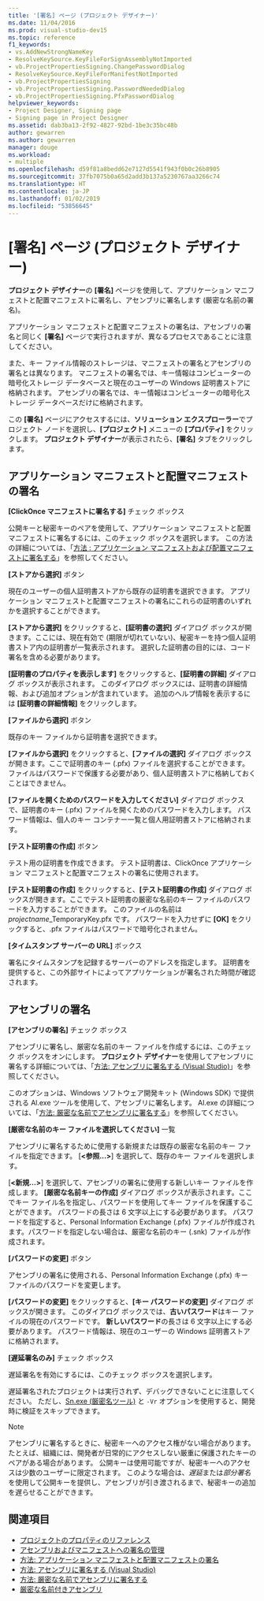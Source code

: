 ```yaml
---
title: '[署名] ページ (プロジェクト デザイナー)'
ms.date: 11/04/2016
ms.prod: visual-studio-dev15
ms.topic: reference
f1_keywords:
- vs.AddNewStrongNameKey
- ResolveKeySource.KeyFileForSignAssemblyNotImported
- vb.ProjectPropertiesSigning.ChangePasswordDialog
- ResolveKeySource.KeyFileForManifestNotImported
- vb.ProjectPropertiesSigning
- vb.ProjectPropertiesSigning.PasswordNeededDialog
- vb.ProjectPropertiesSigning.PfxPasswordDialog
helpviewer_keywords:
- Project Designer, Signing page
- Signing page in Project Designer
ms.assetid: dab3ba13-2f92-4827-92bd-1be3c35bc48b
author: gewarren
ms.author: gewarren
manager: douge
ms.workload:
- multiple
ms.openlocfilehash: d59f81a8bedd62e7127d5541f943f0b0c26b8905
ms.sourcegitcommit: 37fb7075b0a65d2add3b137a5230767aa3266c74
ms.translationtype: HT
ms.contentlocale: ja-JP
ms.lasthandoff: 01/02/2019
ms.locfileid: "53856645"
---
```

# <a name="signing-page-project-designer"></a>[署名] ページ (プロジェクト デザイナー)
**プロジェクト デザイナー**の **[署名]** ページを使用して、アプリケーション マニフェストと配置マニフェストに署名し、アセンブリに署名します (厳密な名前の署名)。

 アプリケーション マニフェストと配置マニフェストの署名は、アセンブリの署名と同じく **[署名]** ページで実行されますが、異なるプロセスであることに注意してください。

 また、キー ファイル情報のストレージは、マニフェストの署名とアセンブリの署名とは異なります。 マニフェストの署名では、キー情報はコンピューターの暗号化ストレージ データベースと現在のユーザーの Windows 証明書ストアに格納されます。 アセンブリの署名では、キー情報はコンピューターの暗号化ストレージ データベースだけに格納されます。

 この **[署名]** ページにアクセスするには、**ソリューション エクスプローラー**でプロジェクト ノードを選択し、**[プロジェクト]** メニューの **[プロパティ]** をクリックします。 **プロジェクト デザイナー**が表示されたら、**[署名]** タブをクリックします。

## <a name="application-and-deployment-manifest-signing"></a>アプリケーション マニフェストと配置マニフェストの署名
 **[ClickOnce マニフェストに署名する]** チェック ボックス

 公開キーと秘密キーのペアを使用して、アプリケーション マニフェストと配置マニフェストに署名するには、このチェック ボックスを選択します。 この方法の詳細については、「[方法 : アプリケーション マニフェストおよび配置マニフェストに署名する](../../ide/how-to-sign-application-and-deployment-manifests.md)」を参照してください。

 **[ストアから選択]** ボタン

 現在のユーザーの個人証明書ストアから既存の証明書を選択できます。 アプリケーション マニフェストと配置マニフェストの署名にこれらの証明書のいずれかを選択することができます。

 **[ストアから選択]** をクリックすると、**[証明書の選択]** ダイアログ ボックスが開きます。ここには、現在有効で (期限が切れていない)、秘密キーを持つ個人証明書ストア内の証明書が一覧表示されます。 選択した証明書の目的には、コード署名を含める必要があります。

 **[証明書のプロパティを表示します]** をクリックすると、**[証明書の詳細]** ダイアログ ボックスが表示されます。 このダイアログ ボックスには、証明書の詳細情報、および追加オプションが含まれています。 追加のヘルプ情報を表示するには **[証明書の詳細情報]** をクリックします。

 **[ファイルから選択]** ボタン

 既存のキー ファイルから証明書を選択できます。

 **[ファイルから選択]** をクリックすると、**[ファイルの選択]** ダイアログ ボックスが開きます。ここで証明書のキー (.pfx) ファイルを選択することができます。 ファイルはパスワードで保護する必要があり、個人証明書ストアに格納しておくことはできません。

 **[ファイルを開くためのパスワードを入力してください]** ダイアログ ボックスで、証明書のキー (.pfx) ファイルを開くためのパスワードを入力します。 パスワード情報は、個人のキー コンテナー一覧と個人用証明書ストアに格納されます。

 **[テスト証明書の作成]** ボタン

 テスト用の証明書を作成できます。 テスト証明書は、ClickOnce アプリケーション マニフェストと配置マニフェストの署名に使用されます。

 **[テスト証明書の作成]** をクリックすると、**[テスト証明書の作成]** ダイアログ ボックスが開きます。ここでテスト証明書の厳密な名前のキー ファイルのパスワードを入力することができます。 このファイルの名前は *projectname*_TemporaryKey.pfx です。 パスワードを入力せずに **[OK]** をクリックすると、.pfx ファイルはパスワードで暗号化されません。

 **[タイムスタンプ サーバーの URL]** ボックス

 署名にタイムスタンプを記録するサーバーのアドレスを指定します。 証明書を提供すると、この外部サイトによってアプリケーションが署名された時間が確認されます。

## <a name="assembly-signing"></a>アセンブリの署名
 **[アセンブリの署名]** チェック ボックス

 アセンブリに署名し、厳密な名前のキー ファイルを作成するには、このチェック ボックスをオンにします。 **プロジェクト デザイナー**を使用してアセンブリに署名する詳細については、「[方法: アセンブリに署名する (Visual Studio)](../managing-assembly-and-manifest-signing.md#how-to-sign-an-assembly-in-visual-studio)」を参照してください。

 このオプションは、Windows ソフトウェア開発キット (Windows SDK) で提供される Al.exe ツールを使用して、アセンブリに署名します。 Al.exe の詳細については、「[方法: 厳密な名前でアセンブリに署名する](/dotnet/framework/app-domains/how-to-sign-an-assembly-with-a-strong-name)」を参照してください。

 **[厳密な名前のキー ファイルを選択してください]** 一覧

 アセンブリに署名するために使用する新規または既存の厳密な名前のキー ファイルを指定できます。 [**\<参照...>**] を選択して、既存のキー ファイルを選択します。

 [**\<新規...>**] を選択して、アセンブリの署名に使用する新しいキー ファイルを作成します。 **[厳密な名前キーの作成]** ダイアログ ボックスが表示されます。ここでキー ファイル名を指定し、パスワードを使用してキー ファイルを保護することができます。 パスワードの長さは 6 文字以上にする必要があります。 パスワードを指定すると、Personal Information Exchange (.pfx) ファイルが作成されます。パスワードを指定しない場合は、厳密な名前のキー (.snk) ファイルが作成されます。

 **[パスワードの変更]** ボタン

 アセンブリの署名に使用される、Personal Information Exchange (.pfx) キー ファイルのパスワードを変更します。

 **[パスワードの変更]** をクリックすると、**[キー パスワードの変更]** ダイアログ ボックスが開きます。 このダイアログ ボックスでは、**古いパスワード**はキー ファイルの現在のパスワードです。 **新しいパスワード**の長さは 6 文字以上にする必要があります。 パスワード情報は、現在のユーザーの Windows 証明書ストアに格納されます。

 **[遅延署名のみ]** チェック ボックス

 遅延署名を有効にするには、このチェック ボックスを選択します。

 遅延署名されたプロジェクトは実行されず、デバッグできないことに注意してください。 ただし、[Sn.exe (厳密名ツール)](/dotnet/framework/tools/sn-exe-strong-name-tool) と `-Vr` オプションを使用すると、開発時に検証をスキップできます。

> [!NOTE]
> アセンブリに署名するときに、秘密キーへのアクセス権がない場合があります。 たとえば、組織には、開発者が日常的にアクセスしない厳重に保護されたキーのペアがある場合があります。 公開キーは使用可能ですが、秘密キーへのアクセスは少数のユーザーに限定されます。 このような場合は、*遅延*または*部分署名*を使用して公開キーを提供し、アセンブリが引き渡されるまで、秘密キーの追加を遅らせることができます。


## <a name="see-also"></a>関連項目

- [プロジェクトのプロパティのリファレンス](../../ide/reference/project-properties-reference.md)
- [アセンブリおよびマニフェストへの署名の管理](../../ide/managing-assembly-and-manifest-signing.md)
- [方法: アプリケーション マニフェストと配置マニフェストの署名](../../ide/how-to-sign-application-and-deployment-manifests.md)
- [方法: アセンブリに署名する (Visual Studio)](../managing-assembly-and-manifest-signing.md#how-to-sign-an-assembly-in-visual-studio)
- [方法: 厳密な名前でアセンブリに署名する](/dotnet/framework/app-domains/how-to-sign-an-assembly-with-a-strong-name)
- [厳密な名前付きアセンブリ](/dotnet/framework/app-domains/strong-named-assemblies)